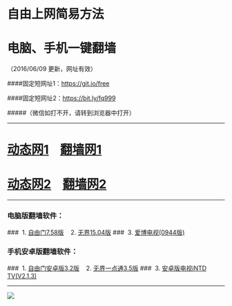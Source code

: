 # 自由上网简易方法
# 电脑、手机一键翻墙
（2016/06/09 更新，网址有效）

####固定短网址1：https://git.io/free

####固定短网址2：https://bit.ly/fq999

#####（微信如打不开，请转到浏览器中打开）

***
# <a href="https://d17nmbogtq2viu.cloudfront.net" target="_blank">动态网1</a>&nbsp;&nbsp;&nbsp;&nbsp;<a href="http://fq-01.newca.org" target="_blank">翻墙网1</a>

# <a href="https://d1mc42s6w3zscv.cloudfront.net" target="_blank">动态网2</a>&nbsp;&nbsp;&nbsp;&nbsp;<a href="http://fq-02.svws.org" target="_blank">翻墙网2</a>


***

### 电脑版翻墙软件：
###&nbsp;&nbsp;1. <a href="http://fq-03.arph.org/fgget.php?fid=fg758p.zip" target="_blank">自由门7.58版</a>&nbsp;&nbsp;&nbsp;&nbsp;2. <a href="http://fq-03.arph.org/fgget.php?fid=u1504.zip" target="_blank">无界15.04版</a>
###&nbsp;&nbsp;3. <a href="http://fq-03.arph.org/fgget.php?fid=GreeniPPOTV_Setup_Ver12Build944b.zip" target="_blank">爱博电视(0944版)</a>

### 手机安卓版翻墙软件：
###&nbsp;&nbsp;1. <a href="http://fq-03.arph.org/fgget.php?fid=fgma32.apk" target="_blank">自由门安卓版3.2版</a>&nbsp;&nbsp;&nbsp;&nbsp;2. <a href="http://fq-03.arph.org/fgget.php?fid=um3.5.apk" target="_blank">无界一点通3.5版</a>
###&nbsp;&nbsp;3. <a href="http://fq-03.arph.org/fgget.php?fid=iNTD_TV.apk" target="_blank">安卓版电视iNTD TV(V2.1.3)</a>

***

<p><img src="http://fq-04.uzon.org/pic/yjfq-20160606ok.png"></p> 
